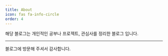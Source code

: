 ```yaml
---
title: About
icon: fas fa-info-circle
order: 4
---
```


해당 블로그는 개인적인 공부나 프로젝트, 관심사를 정리한 블로그 입니다. 

---

블로그에 방문해 주셔서 감사합니다.